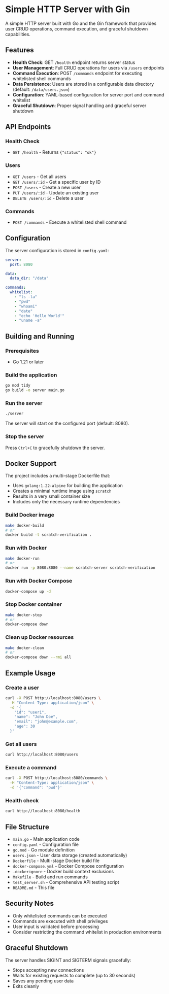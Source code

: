 # Simple HTTP Server with Gin

A simple HTTP server built with Go and the Gin framework that provides user CRUD operations, command execution, and graceful shutdown capabilities.

## Features

- **Health Check**: GET `/health` endpoint returns server status
- **User Management**: Full CRUD operations for users via `/users` endpoints
- **Command Execution**: POST `/commands` endpoint for executing whitelisted shell commands
- **Data Persistence**: Users are stored in a configurable data directory (default: `/data/users.json`)
- **Configuration**: YAML-based configuration for server port and command whitelist
- **Graceful Shutdown**: Proper signal handling and graceful server shutdown

## API Endpoints

### Health Check
- `GET /health` - Returns `{"status": "ok"}`

### Users
- `GET /users` - Get all users
- `GET /users/:id` - Get a specific user by ID
- `POST /users` - Create a new user
- `PUT /users/:id` - Update an existing user
- `DELETE /users/:id` - Delete a user

### Commands
- `POST /commands` - Execute a whitelisted shell command

## Configuration

The server configuration is stored in `config.yaml`:

```yaml
server:
  port: 8080

data:
  data_dir: "/data"

commands:
  whitelist:
    - "ls -la"
    - "pwd"
    - "whoami"
    - "date"
    - "echo 'Hello World'"
    - "uname -a"
```

## Building and Running

### Prerequisites
- Go 1.21 or later

### Build the application
```bash
go mod tidy
go build -o server main.go
```

### Run the server
```bash
./server
```

The server will start on the configured port (default: 8080).

### Stop the server
Press `Ctrl+C` to gracefully shutdown the server.

## Docker Support

The project includes a multi-stage Dockerfile that:
- Uses `golang:1.22-alpine` for building the application
- Creates a minimal runtime image using `scratch`
- Results in a very small container size
- Includes only the necessary runtime dependencies

### Build Docker image
```bash
make docker-build
# or
docker build -t scratch-verification .
```

### Run with Docker
```bash
make docker-run
# or
docker run -p 8080:8080 --name scratch-server scratch-verification
```

### Run with Docker Compose
```bash
docker-compose up -d
```

### Stop Docker container
```bash
make docker-stop
# or
docker-compose down
```

### Clean up Docker resources
```bash
make docker-clean
# or
docker-compose down --rmi all
```

## Example Usage

### Create a user
```bash
curl -X POST http://localhost:8080/users \
  -H "Content-Type: application/json" \
  -d '{
    "id": "user1",
    "name": "John Doe",
    "email": "john@example.com",
    "age": 30
  }'
```

### Get all users
```bash
curl http://localhost:8080/users
```

### Execute a command
```bash
curl -X POST http://localhost:8080/commands \
  -H "Content-Type: application/json" \
  -d '{"command": "pwd"}'
```

### Health check
```bash
curl http://localhost:8080/health
```

## File Structure

- `main.go` - Main application code
- `config.yaml` - Configuration file
- `go.mod` - Go module definition
- `users.json` - User data storage (created automatically)
- `Dockerfile` - Multi-stage Docker build file
- `docker-compose.yml` - Docker Compose configuration
- `.dockerignore` - Docker build context exclusions
- `Makefile` - Build and run commands
- `test_server.sh` - Comprehensive API testing script
- `README.md` - This file

## Security Notes

- Only whitelisted commands can be executed
- Commands are executed with shell privileges
- User input is validated before processing
- Consider restricting the command whitelist in production environments

## Graceful Shutdown

The server handles SIGINT and SIGTERM signals gracefully:
- Stops accepting new connections
- Waits for existing requests to complete (up to 30 seconds)
- Saves any pending user data
- Exits cleanly
